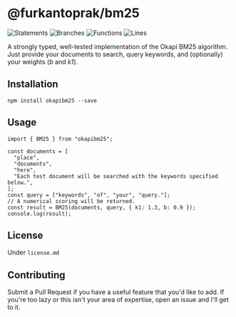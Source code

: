 # @furkantoprak/bm25

![Statements](https://img.shields.io/badge/statements-100%25-brightgreen.svg)
![Branches](https://img.shields.io/badge/branches-100%25-brightgreen.svg)
![Functions](https://img.shields.io/badge/functions-100%25-brightgreen.svg)
![Lines](https://img.shields.io/badge/lines-100%25-brightgreen.svg)


A strongly typed, well-tested implementation of the Okapi BM25 algorithm. Just provide your documents to search, query keywords, and (optionally) your weights (*b* and *k1*).

## Installation
```
npm install okapibm25 --save
```
## Usage
```
import { BM25 } from "okapibm25";

const documents = [
  "place",
  "documents",
  "here",
  "Each test document will be searched with the keywords specified below.",
];
const query = ["keywords", "of", "your", "query."];
// A numerical scoring will be returned.
const result = BM25(documents, query, { k1: 1.3, b: 0.9 });
console.log(result);

```
## License
Under `license.md`

## Contributing
Submit a Pull Request if you have a useful feature that you'd like to add. If you're too lazy or this isn't your area of expertise, open an issue and I'll get to it.
